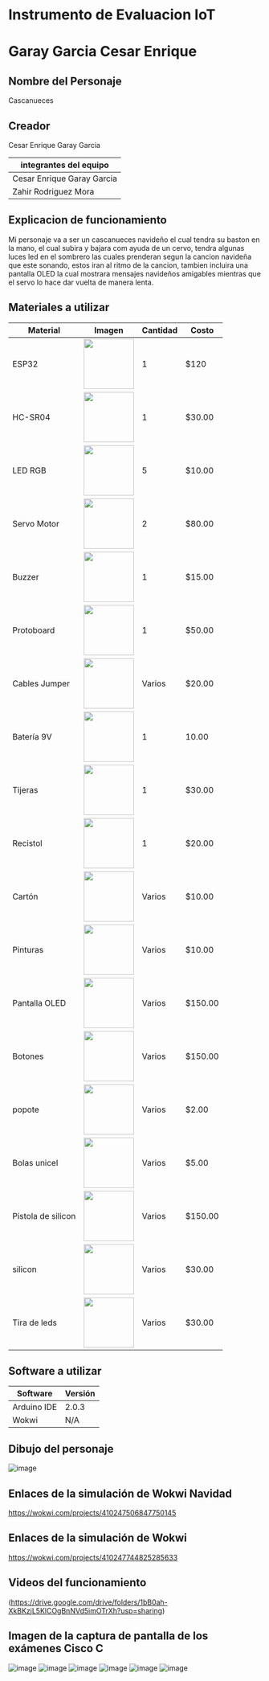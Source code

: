 # Instrumento de Evaluacion IoT
# Garay Garcia Cesar Enrique 
## Nombre del Personaje 
Cascanueces
## Creador
Cesar Enrique Garay Garcia 

|integrantes del equipo|
|----------------------|
|Cesar Enrique Garay Garcia|
|Zahir Rodriguez Mora|

## Explicacion de funcionamiento
Mi personaje va a ser un cascanueces navideño el cual tendra su baston en la mano, el cual subira y bajara com ayuda de un cervo, tendra algunas luces led en el sombrero las cuales prenderan segun la cancion navideña que este sonando, estos iran al ritmo de la cancion, tambien incluira una pantalla OLED la cual mostrara mensajes navideños amigables mientras que el servo lo hace dar vuelta de manera lenta.
## Materiales a utilizar 
|Material      |Imagen                                                                                                                                         |Cantidad|Costo  |
|--------------|-----------------------------------------------------------------------------------------------------------------------------------------------|--------|-------|
|ESP32         |<img src="https://github.com/user-attachments/assets/e188873e-a56b-40c3-a138-fc124c85fb00" width="100"/>                                       |1       |$120    |
|HC-SR04       |<img src="https://github.com/user-attachments/assets/2633969b-87c6-49d2-bb9e-2a809461449f" width="100"/>                                        |1       |$30.00  |
|LED RGB       |<img src="https://www.electronicshub.org/wp-content/uploads/2021/05/Light-Emitting-Diode-Basics.jpg" width="100"/>                                       |5       |$10.00  |
|Servo Motor   |<img src="https://github.com/user-attachments/assets/41127814-7c83-44fc-9522-9777bc2c1e92" width="100"/>                                        |2       |$80.00  |
|Buzzer        |<img src="https://th.bing.com/th/id/OIP.zIU_nZXVd2FnBc2SaPXgewHaHa?rs=1&pid=ImgDetMain" width="100"/>                                        |1       |$15.00  |
|Protoboard    |<img src="https://cdn.shopify.com/s/files/1/0131/0792/0996/products/Protoboardde400puntos_2048x2048.jpg?v=1588537859" width="100"/>                                        |1       |$50.00  |
|Cables Jumper |<img src="https://asset.conrad.com/media10/isa/160267/c1/-/en/001970437PI01/image.jpg" width="100"/>                                        |Varios  |$20.00  |
|Batería 9V    |<img src="https://http2.mlstatic.com/duracell-bateria-alcalina-9v-mn1604b1-D_NQ_NP_777311-MLB20532680785_122015-F.jpg" width="100"/>   |1       |10.00  |
|Tijeras       |<img src="https://th.bing.com/th/id/OIP.Tx-l6ItCKWL9_l_63fsx1AHaHa?w=2500&h=2500&rs=1&pid=ImgDetMain" width="100"/>                                        |1       |$30.00  |
|Recistol      |<img src="https://th.bing.com/th/id/OIP.KF-JuA7AVXdaBMikpf9LcgHaHa?rs=1&pid=ImgDetMain" width="100"/> |1 |$20.00  |
|Cartón        |<img src="https://th.bing.com/th/id/OIP.7yh7oqTPH7djkT4J3kW0wwHaEU?rs=1&pid=ImgDetMain" width="100"/>|Varios |$10.00  |
|Pinturas|<img src="https://i0.wp.com/online.sanfelipeescolar.com.mx/wp-content/uploads/2021/03/18567.jpg?fit=500%2C500&ssl=1" width="100"/>|Varios  |$10.00|
|Pantalla OLED|<img src="https://th.bing.com/th/id/R.ceb0f9c85c12dc1e8be5ae3e232c16b2?rik=z2qL774vmm4MiQ&pid=ImgRaw&r=0" width="100"/>|Varios  |$150.00  |
|Botones|<img src="https://candy-ho.com/wp-content/uploads/2019/11/boton-de-servicio-iluminado-1.jpg" width="100"/>|Varios  |$150.00  |
|popote|<img src="https://arerofast.com/wp-content/uploads/2021/12/Popote-para-Tapioca-Oxo-Bio-1-Kg_3628-01-1.jpg" width="100"/>|Varios  |$2.00  |
|Bolas unicel|<img src="https://www.officedepot.com.mx/medias/73559.gif-1200ftw?context=bWFzdGVyfHJvb3R8NTg1MTN8aW1hZ2UvanBlZ3xoNzcvaGJlLzk0NjEwMjg4MTQ4NzguanBnfDMxZmViZTc4MDNmMmI3YjhmNWMyZTI1Yjg2ODdkYjFiM2Q4NDkxNmVmYmM4ODJmNjQ2OWM2MWUyYjEwYTRkZjA" width="100"/>|Varios  |$5.00  |
|Pistola de silicon|<img src="https://th.bing.com/th/id/OIP.exbrRglevOymj5jJmFZPKAHaHa?rs=1&pid=ImgDetMain" width="100"/>|Varios  |$150.00  |
|silicon|<img src="https://http2.mlstatic.com/D_NQ_NP_941759-MLM40437282716_012020-F.jpg" width="100"/>|Varios  |$30.00  |
|Tira de leds|<img src="https://ideocasa.com/uploads/images/md/2022/26/tiras-led-arduino.jpg" width="100"/>|Varios  |$30.00  |


## Software a utilizar 
|Software       |Versión       |
|---------------|--------------|
|Arduino IDE    |2.0.3         |
|Wokwi          |N/A           |

## Dibujo del personaje 
![image](https://github.com/user-attachments/assets/ba0a213e-11b5-4d91-998c-48aaffe4321d)


## Enlaces de la simulación de Wokwi Navidad
https://wokwi.com/projects/410247506847750145

## Enlaces de la simulación de Wokwi 
https://wokwi.com/projects/410247744825285633


## Videos del funcionamiento 

(https://drive.google.com/drive/folders/1bB0ah-XkBKzjL5KlCOgBnNVd5imOTrXh?usp=sharing)

## Imagen de la captura de pantalla de los exámenes Cisco C
![image](https://github.com/user-attachments/assets/fa20304b-317d-4ed2-9806-bb29826f481f)
![image](https://github.com/user-attachments/assets/58b78486-29d6-4554-b370-83ddc6d2031c)
![image](https://github.com/user-attachments/assets/165ffecf-5a98-42fb-9413-5ef9fd72ebe8)
![image](https://github.com/user-attachments/assets/e0d38c4d-3a31-442a-9233-171c9b77aa13)
![image](https://github.com/user-attachments/assets/530715f3-925d-42b7-aec3-16a2abd91e7e)
![image](https://github.com/user-attachments/assets/84bbe28b-8a0b-4aed-8955-1e56603826cf)






